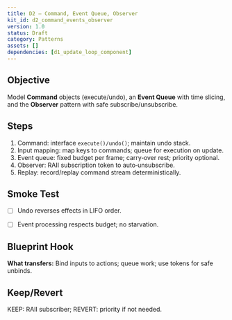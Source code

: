 ```yaml
---
title: D2 — Command, Event Queue, Observer
kit_id: d2_command_events_observer
version: 1.0
status: Draft
category: Patterns
assets: []
dependencies: [d1_update_loop_component]
---
```



## Objective
Model **Command** objects (execute/undo), an **Event Queue** with time slicing, and the **Observer** pattern with safe subscribe/unsubscribe.


## Steps
1) Command: interface `execute()/undo()`; maintain undo stack.
2) Input mapping: map keys to commands; queue for execution on update.
3) Event queue: fixed budget per frame; carry‑over rest; priority optional.
4) Observer: RAII subscription token to auto‑unsubscribe.
5) Replay: record/replay command stream deterministically.


## Smoke Test
- [ ] Undo reverses effects in LIFO order.
- [ ] Event processing respects budget; no starvation.


## Blueprint Hook
**What transfers:** Bind inputs to actions; queue work; use tokens for safe unbinds.


## Keep/Revert
KEEP: RAII subscriber; REVERT: priority if not needed.